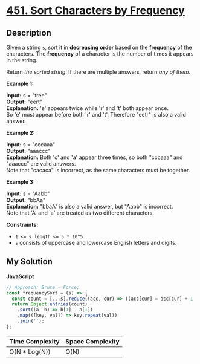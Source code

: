 # [451. Sort Characters by Frequency](https://leetcode.com/problems/sort-characters-by-frequency)

## Description

Given a string `s`, sort it in **decreasing order** based on the **frequency** of the characters. The **frequency** of a character is the number of times it appears in the string.

Return _the sorted string_. If there are multiple answers, return _any of them_.

**Example 1:**

**Input:** s = "tree"  
**Output:** "eert"  
**Explanation:** 'e' appears twice while 'r' and 't' both appear once.  
So 'e' must appear before both 'r' and 't'. Therefore "eetr" is also a valid answer.

**Example 2:**

**Input:** s = "cccaaa"  
**Output:** "aaaccc"  
**Explanation:** Both 'c' and 'a' appear three times, so both "cccaaa" and "aaaccc" are valid answers.  
Note that "cacaca" is incorrect, as the same characters must be together.

**Example 3:**

**Input:** s = "Aabb"  
**Output:** "bbAa"  
**Explanation:** "bbaA" is also a valid answer, but "Aabb" is incorrect.  
Note that 'A' and 'a' are treated as two different characters.

**Constraints:**

- `1 <= s.length <= 5 * 10^5`
- `s` consists of uppercase and lowercase English letters and digits.

## My Solution

**JavaScript**

```js
// Approach: Brute - Force;
const frequencySort = (s) => {
  const count = [...s].reduce((acc, cur) => ((acc[cur] = acc[cur] + 1 || 1), acc), {});
  return Object.entries(count)
    .sort((a, b) => b[1] - a[1])
    .map(([key, val]) => key.repeat(val))
    .join('');
};
```

| Time Complexity | Space Complexity |
| --------------- | ---------------- |
| O(N \* Log(N))  | O(N)             |
